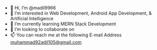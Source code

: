 - 👋 Hi, I’m @madil9966
- 👀 I’m interested in Web Development, Android App Development, & Artificial Intelligence
- 🌱 I’m currently learning MERN Stack Development
- 💞️ I’m looking to collaborate on 
- 📫 You can reach me at the following E-mail Address
muhammad92adil105@gmail.com

<!---
madil9966/madil9966 is a ✨ special ✨ repository because its `README.md` (this file) appears on your GitHub profile.
You can click the Preview link to take a look at your changes.
--->
